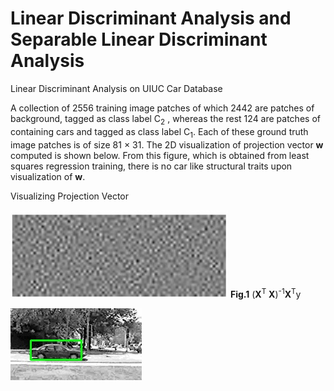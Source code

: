 # Linear Discriminant Analysis and Separable Linear Discriminant Analysis 

Linear Discriminant Analysis on UIUC Car Database

A collection of 2556 training image patches of which 2442 are patches of background, tagged as class label C<sub>2</sub> , whereas
the rest 124 are patches of containing cars and tagged as class label C<sub>1</sub>. Each of these ground truth image patches is of size 81 × 31. The 2D visualization of projection vector **w** computed is shown below. From this figure, which is obtained from least squares regression training, there is no car like structural traits upon visualization of **w**.


Visualizing Projection Vector

![Projection Vector](images/Visualizing_projection_vector.jpg)
**Fig.1** (**X**<sup>T</sup> **X**)<sup>-1</sup>**X**<sup>T</sup>y

![Test result](images/uiucTestResults/TEST_RHO_9_0_search_000.jpg)



